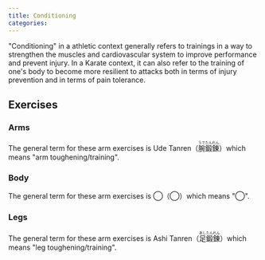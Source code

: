 ```yaml
---
title: Conditioning
categories:
---
```


"Conditioning" in a athletic context generally refers to trainings in a way to strengthen the muscles and cardiovascular system to improve performance and prevent injury. In a Karate context, it can also refer to the training of one's body to become more resilient to attacks both in terms of injury prevention and in terms of pain tolerance.

## Exercises

### Arms

The general term for these arm exercises is Ude Tanren（<ruby><rb>腕</rb><rt>うで</rt><rb>鍛</rb><rt>たん</rt><rb>錬</rb><rt>れん</rt></ruby>）which means "arm toughening/training".

### Body

The general term for these arm exercises is ◯（◯）which means "◯".

### Legs

The general term for these arm exercises is Ashi Tanren（<ruby><rb>足</rb><rt>あし</rt><rb>鍛</rb><rt>たん</rt><rb>錬</rb><rt>れん</rt></ruby>）which means "leg toughening/training".
